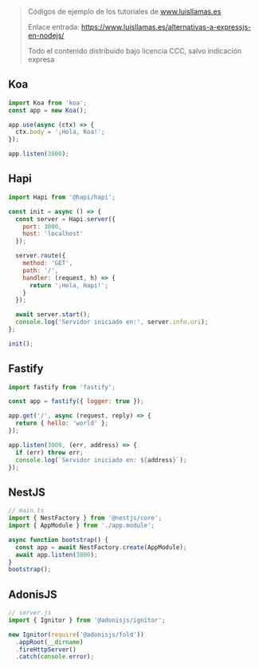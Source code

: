 > Códigos de ejemplo de los tutoriales de www.luisllamas.es
>
> Enlace entrada: https://www.luisllamas.es/alternativas-a-expressjs-en-nodejs/
>
> Todo el contenido distribuido bajo licencia CCC, salvo indicación expresa

## Koa
```javascript
import Koa from 'koa';
const app = new Koa();

app.use(async (ctx) => {
  ctx.body = '¡Hola, Koa!';
});

app.listen(3000);
```


## Hapi
```javascript
import Hapi from '@hapi/hapi';

const init = async () => {
  const server = Hapi.server({
    port: 3000,
    host: 'localhost'
  });

  server.route({
    method: 'GET',
    path: '/',
    handler: (request, h) => {
      return '¡Hola, Hapi!';
    }
  });

  await server.start();
  console.log('Servidor iniciado en:', server.info.uri);
};

init();
```


## Fastify
```javascript
import fastify from 'fastify';

const app = fastify({ logger: true });

app.get('/', async (request, reply) => {
  return { hello: 'world' };
});

app.listen(3000, (err, address) => {
  if (err) throw err;
  console.log(`Servidor iniciado en: ${address}`);
});
```


## NestJS
```typescript
// main.ts
import { NestFactory } from '@nestjs/core';
import { AppModule } from './app.module';

async function bootstrap() {
  const app = await NestFactory.create(AppModule);
  await app.listen(3000);
}
bootstrap();
```


## AdonisJS
```javascript
// server.js
import { Ignitor } from '@adonisjs/ignitor';

new Ignitor(require('@adonisjs/fold'))
  .appRoot(__dirname)
  .fireHttpServer()
  .catch(console.error);
```


